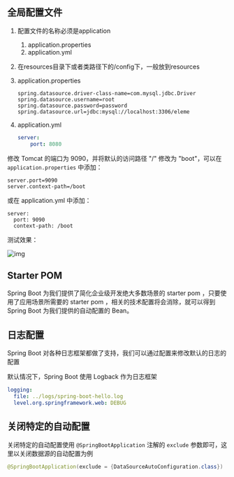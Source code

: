 ## 全局配置文件

1. 配置文件的名称必须是application

   1. application.properties
   2. application.yml

2. 在resources目录下或者类路径下的/config下，一般放到resources

3. application.properties

   ```properties
   spring.datasource.driver-class-name=com.mysql.jdbc.Driver
   spring.datasource.username=root
   spring.datasource.password=password
   spring.datasource.url=jdbc:mysql://localhost:3306/eleme
   ```

4. application.yml

   ```yml
   server:
       port: 8080
   ```

修改 Tomcat 的端口为 9090，并将默认的访问路径 "/" 修改为 "boot"，可以在 `application.properties` 中添加：

```text
server.port=9090
server.context-path=/boot
```

或在 application.yml 中添加：

```text
server:
  port: 9090
  context-path: /boot
```

测试效果：

![img](https://javasite.oss-cn-shenzhen.aliyuncs.com/blog/assets/Lusifer1509896204.png)

## Starter POM

Spring Boot 为我们提供了简化企业级开发绝大多数场景的 starter pom ，只要使用了应用场景所需要的 starter pom ，相关的技术配置将会消除，就可以得到 Spring Boot 为我们提供的自动配置的 Bean。

## 日志配置

Spring Boot 对各种日志框架都做了支持，我们可以通过配置来修改默认的日志的配置

默认情况下，Spring Boot 使用 Logback 作为日志框架

```yaml
logging:
  file: ../logs/spring-boot-hello.log
  level.org.springframework.web: DEBUG
```

## 关闭特定的自动配置

关闭特定的自动配置使用 `@SpringBootApplication` 注解的 `exclude` 参数即可，这里以关闭数据源的自动配置为例

```java
@SpringBootApplication(exclude = {DataSourceAutoConfiguration.class})
```